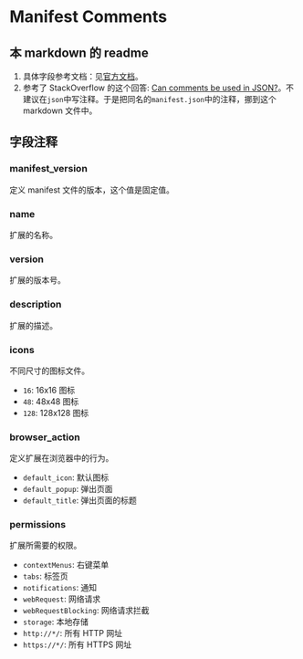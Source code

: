 # Manifest Comments

## 本 markdown 的 readme

1. 具体字段参考文档：见[官方文档](https://developer.chrome.com/docs/extensions/reference/manifest?hl=zh-cn#minimal-manifest)。
2. 参考了 StackOverflow 的这个回答: [Can comments be used in JSON?](https://stackoverflow.com/questions/244777/can-comments-be-used-in-json)。不建议在`json`中写注释。于是把同名的`manifest.json`中的注释，挪到这个 markdown 文件中。

## 字段注释

### manifest_version

定义 manifest 文件的版本，这个值是固定值。

### name

扩展的名称。

### version

扩展的版本号。

### description

扩展的描述。

### icons

不同尺寸的图标文件。

- `16`: 16x16 图标
- `48`: 48x48 图标
- `128`: 128x128 图标

### browser_action

定义扩展在浏览器中的行为。

- `default_icon`: 默认图标
- `default_popup`: 弹出页面
- `default_title`: 弹出页面的标题

### permissions

扩展所需要的权限。

- `contextMenus`: 右键菜单
- `tabs`: 标签页
- `notifications`: 通知
- `webRequest`: 网络请求
- `webRequestBlocking`: 网络请求拦截
- `storage`: 本地存储
- `http://*/`: 所有 HTTP 网址
- `https://*/`: 所有 HTTPS 网址
